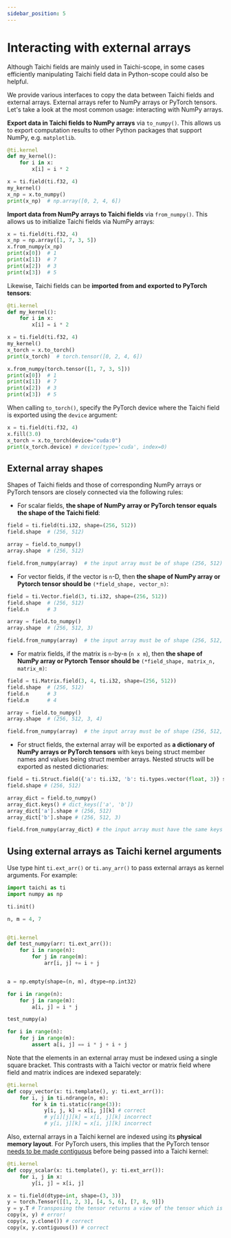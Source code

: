 ```yaml
---
sidebar_position: 5
---
```


# Interacting with external arrays

Although Taichi fields are mainly used in Taichi-scope, in some cases
efficiently manipulating Taichi field data in Python-scope could also be
helpful.

We provide various interfaces to copy the data between Taichi fields and
external arrays. External arrays refer to NumPy arrays or PyTorch tensors.
Let's take a look at the most common usage: interacting with NumPy arrays.

**Export data in Taichi fields to NumPy arrays** via `to_numpy()`. This
allows us to export computation results to other Python packages that
support NumPy, e.g. `matplotlib`.

```python {8}
@ti.kernel
def my_kernel():
    for i in x:
        x[i] = i * 2

x = ti.field(ti.f32, 4)
my_kernel()
x_np = x.to_numpy()
print(x_np)  # np.array([0, 2, 4, 6])
```

**Import data from NumPy arrays to Taichi fields** via `from_numpy()`.
This allows us to initialize Taichi fields via NumPy arrays:

```python {3}
x = ti.field(ti.f32, 4)
x_np = np.array([1, 7, 3, 5])
x.from_numpy(x_np)
print(x[0])  # 1
print(x[1])  # 7
print(x[2])  # 3
print(x[3])  # 5
```

Likewise, Taichi fields can be **imported from and exported to PyTorch tensors**:

```python
@ti.kernel
def my_kernel():
    for i in x:
        x[i] = i * 2

x = ti.field(ti.f32, 4)
my_kernel()
x_torch = x.to_torch()
print(x_torch)  # torch.tensor([0, 2, 4, 6])

x.from_numpy(torch.tensor([1, 7, 3, 5]))
print(x[0])  # 1
print(x[1])  # 7
print(x[2])  # 3
print(x[3])  # 5
```

When calling `to_torch()`, specify the PyTorch device where the Taichi field is exported using the `device` argument:

```python
x = ti.field(ti.f32, 4)
x.fill(3.0)
x_torch = x.to_torch(device="cuda:0")
print(x_torch.device) # device(type='cuda', index=0)
```

## External array shapes

Shapes of Taichi fields and those of corresponding NumPy arrays or PyTorch tensors are closely
connected via the following rules:

- For scalar fields, **the shape of NumPy array or PyTorch tensor equals the shape of
  the Taichi field**:

```python
field = ti.field(ti.i32, shape=(256, 512))
field.shape  # (256, 512)

array = field.to_numpy()
array.shape  # (256, 512)

field.from_numpy(array)  # the input array must be of shape (256, 512)
```

- For vector fields, if the vector is `n`-D, then **the shape of NumPy
  array or Pytorch tensor should be** `(*field_shape, vector_n)`:

```python
field = ti.Vector.field(3, ti.i32, shape=(256, 512))
field.shape  # (256, 512)
field.n      # 3

array = field.to_numpy()
array.shape  # (256, 512, 3)

field.from_numpy(array)  # the input array must be of shape (256, 512, 3)
```

- For matrix fields, if the matrix is `n`-by-`m` (`n x m`), then **the shape of NumPy
  array or Pytorch Tensor should be** `(*field_shape, matrix_n, matrix_m)`:

```python
field = ti.Matrix.field(3, 4, ti.i32, shape=(256, 512))
field.shape  # (256, 512)
field.n      # 3
field.m      # 4

array = field.to_numpy()
array.shape  # (256, 512, 3, 4)

field.from_numpy(array)  # the input array must be of shape (256, 512, 3, 4)
```

- For struct fields, the external array will be exported as **a dictionary of NumPy arrays or PyTorch tensors** with keys
  being struct member names and values being struct member arrays. Nested structs will be exported as nested dictionaries:

```python
field = ti.Struct.field({'a': ti.i32, 'b': ti.types.vector(float, 3)} shape=(256, 512))
field.shape # (256, 512)

array_dict = field.to_numpy()
array_dict.keys() # dict_keys(['a', 'b'])
array_dict['a'].shape # (256, 512)
array_dict['b'].shape # (256, 512, 3)

field.from_numpy(array_dict) # the input array must have the same keys as the field
```

## Using external arrays as Taichi kernel arguments

Use type hint `ti.ext_arr()` or `ti.any_arr()` to pass external arrays as kernel
arguments. For example:

```python {10}
import taichi as ti
import numpy as np

ti.init()

n, m = 4, 7


@ti.kernel
def test_numpy(arr: ti.ext_arr()):
    for i in range(n):
        for j in range(m):
            arr[i, j] += i + j


a = np.empty(shape=(n, m), dtype=np.int32)

for i in range(n):
    for j in range(m):
        a[i, j] = i * j

test_numpy(a)

for i in range(n):
    for j in range(m):
        assert a[i, j] == i * j + i + j
```

Note that the elements in an external array must be indexed using a single square bracket.
This contrasts with a Taichi vector or matrix field where field and matrix indices are indexed separately:

```python
@ti.kernel
def copy_vector(x: ti.template(), y: ti.ext_arr()):
    for i, j in ti.ndrange(n, m):
        for k in ti.static(range(3)):
            y[i, j, k] = x[i, j][k] # correct
            # y[i][j][k] = x[i, j][k] incorrect
            # y[i, j][k] = x[i, j][k] incorrect
```

Also, external arrays in a Taichi kernel are indexed using its **physical memory layout**. For PyTorch users,
this implies that the PyTorch tensor [needs to be made contiguous](https://pytorch.org/docs/stable/generated/torch.Tensor.contiguous.html)
before being passed into a Taichi kernel:

```python
@ti.kernel
def copy_scalar(x: ti.template(), y: ti.ext_arr()):
    for i, j in x:
        y[i, j] = x[i, j]

x = ti.field(dtype=int, shape=(3, 3))
y = torch.Tensor([[1, 2, 3], [4, 5, 6], [7, 8, 9]])
y = y.T # Transposing the tensor returns a view of the tensor which is not contiguous
copy(x, y) # error!
copy(x, y.clone()) # correct
copy(x, y.contiguous()) # correct
```

